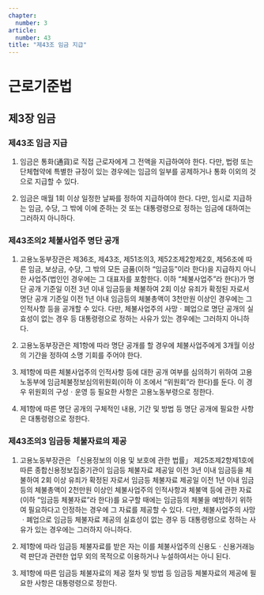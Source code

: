 ```yaml
---
chapter:
  number: 3
article:
  number: 43
title: "제43조 임금 지급"
---
```

# 근로기준법

## 제3장 임금

### 제43조 임금 지급

1. 임금은 통화(通貨)로 직접 근로자에게 그 전액을 지급하여야 한다. 다만, 법령 또는 단체협약에 특별한 규정이 있는 경우에는 임금의 일부를 공제하거나 통화 이외의 것으로 지급할 수 있다.

2. 임금은 매월 1회 이상 일정한 날짜를 정하여 지급하여야 한다. 다만, 임시로 지급하는 임금, 수당, 그 밖에 이에 준하는 것 또는 대통령령으로 정하는 임금에 대하여는 그러하지 아니하다.

### 제43조의2 체불사업주 명단 공개

1. 고용노동부장관은 제36조, 제43조, 제51조의3, 제52조제2항제2호, 제56조에 따른 임금, 보상금, 수당, 그 밖의 모든 금품(이하 “임금등”이라 한다)을 지급하지 아니한 사업주(법인인 경우에는 그 대표자를 포함한다. 이하 “체불사업주”라 한다)가 명단 공개 기준일 이전 3년 이내 임금등을 체불하여 2회 이상 유죄가 확정된 자로서 명단 공개 기준일 이전 1년 이내 임금등의 체불총액이 3천만원 이상인 경우에는 그 인적사항 등을 공개할 수 있다. 다만, 체불사업주의 사망ㆍ폐업으로 명단 공개의 실효성이 없는 경우 등 대통령령으로 정하는 사유가 있는 경우에는 그러하지 아니하다.

2. 고용노동부장관은 제1항에 따라 명단 공개를 할 경우에 체불사업주에게 3개월 이상의 기간을 정하여 소명 기회를 주어야 한다.

3. 제1항에 따른 체불사업주의 인적사항 등에 대한 공개 여부를 심의하기 위하여 고용노동부에 임금체불정보심의위원회(이하 이 조에서 “위원회”라 한다)를 둔다. 이 경우 위원회의 구성ㆍ운영 등 필요한 사항은 고용노동부령으로 정한다.

4. 제1항에 따른 명단 공개의 구체적인 내용, 기간 및 방법 등 명단 공개에 필요한 사항은 대통령령으로 정한다.

### 제43조의3 임금등 체불자료의 제공

1. 고용노동부장관은 「신용정보의 이용 및 보호에 관한 법률」 제25조제2항제1호에 따른 종합신용정보집중기관이 임금등 체불자료 제공일 이전 3년 이내 임금등을 체불하여 2회 이상 유죄가 확정된 자로서 임금등 체불자료 제공일 이전 1년 이내 임금등의 체불총액이 2천만원 이상인 체불사업주의 인적사항과 체불액 등에 관한 자료(이하 “임금등 체불자료”라 한다)를 요구할 때에는 임금등의 체불을 예방하기 위하여 필요하다고 인정하는 경우에 그 자료를 제공할 수 있다. 다만, 체불사업주의 사망ㆍ폐업으로 임금등 체불자료 제공의 실효성이 없는 경우 등 대통령령으로 정하는 사유가 있는 경우에는 그러하지 아니하다.

2. 제1항에 따라 임금등 체불자료를 받은 자는 이를 체불사업주의 신용도ㆍ신용거래능력 판단과 관련한 업무 외의 목적으로 이용하거나 누설하여서는 아니 된다.

3. 제1항에 따른 임금등 체불자료의 제공 절차 및 방법 등 임금등 체불자료의 제공에 필요한 사항은 대통령령으로 정한다.
